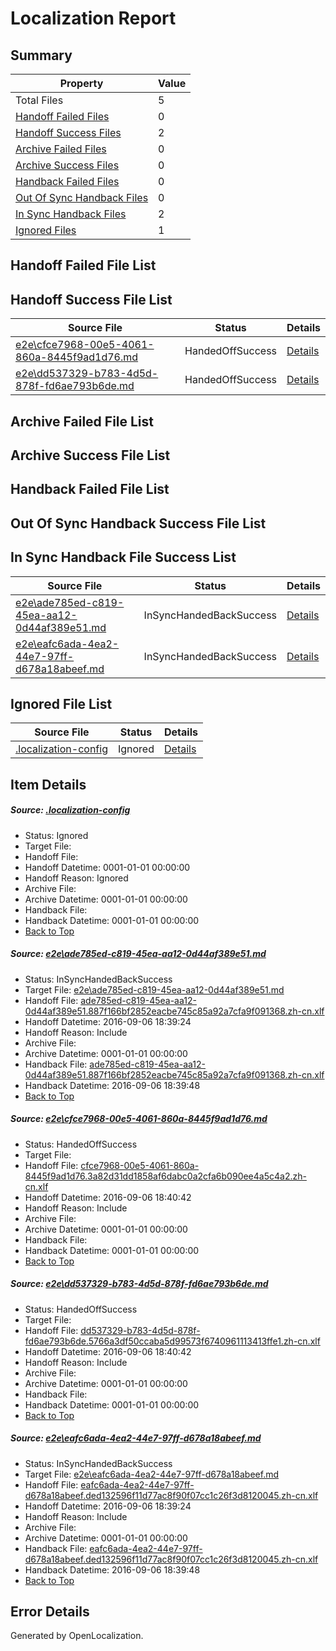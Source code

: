 # <a name='report-top'></a> Localization Report

## Summary
 Property | Value 
 -------- | ----- 
 Total Files | 5
[ Handoff Failed Files ](#handoff-failed-list)| 0
[ Handoff Success Files ](#handoff-success-list)| 2
[ Archive Failed Files ](#archive-failed-list)| 0
[ Archive Success Files ](#archive-success-list)| 0
[ Handback Failed Files ](#handback-failed-list)| 0
[ Out Of Sync Handback Files ](#outofsync-handback-success-list)| 0
[ In Sync Handback Files ](#insync-handback-success-list)| 2
[ Ignored Files ](#ignored-list)| 1

## <a name='handoff-failed-list'></a> Handoff Failed File List

## <a name='handoff-success-list'></a> Handoff Success File List
 Source File | Status | Details 
 ----------- | ------ | ------- 
 [e2e\cfce7968-00e5-4061-860a-8445f9ad1d76.md](https://github.com/OpenLocalizationTestOrg/ol-test0/blob/e4617a5a2c7211d19e127befeda29d406a45ded6/e2e/cfce7968-00e5-4061-860a-8445f9ad1d76.md) | HandedOffSuccess | [Details](#bda9dfe9f7c6c3d7c79ca6dfef1de6d32eaedffc2)
 [e2e\dd537329-b783-4d5d-878f-fd6ae793b6de.md](https://github.com/OpenLocalizationTestOrg/ol-test0/blob/e4617a5a2c7211d19e127befeda29d406a45ded6/e2e/dd537329-b783-4d5d-878f-fd6ae793b6de.md) | HandedOffSuccess | [Details](#6282bb40859df6d09e39691a9caeeb8069eae31d3)

## <a name='archive-failed-list'></a> Archive Failed File List

## <a name='archive-success-list'></a> Archive Success File List

## <a name='handback-failed-list'></a> Handback Failed File List

## <a name='outofsync-handback-success-list'></a> Out Of Sync Handback Success File List

## <a name='insync-handback-success-list'></a> In Sync Handback File Success List
 Source File | Status | Details 
 ----------- | ------ | ------- 
 [e2e\ade785ed-c819-45ea-aa12-0d44af389e51.md](https://github.com/OpenLocalizationTestOrg/ol-test0/blob/996a98e1b3a0d8b18348baa31ceed16e811325f2/e2e/ade785ed-c819-45ea-aa12-0d44af389e51.md) | InSyncHandedBackSuccess | [Details](#3e43c657806ae958df9f15388314d2c76187a8921)
 [e2e\eafc6ada-4ea2-44e7-97ff-d678a18abeef.md](https://github.com/OpenLocalizationTestOrg/ol-test0/blob/996a98e1b3a0d8b18348baa31ceed16e811325f2/e2e/eafc6ada-4ea2-44e7-97ff-d678a18abeef.md) | InSyncHandedBackSuccess | [Details](#3043ee838098c1b00a648e52ca7a6fb8dbbc3ce64)

## <a name='ignored-list'></a> Ignored File List
 Source File | Status | Details 
 ----------- | ------ | ------- 
 [.localization-config](https://github.com/OpenLocalizationTestOrg/ol-test0/blob/e4617a5a2c7211d19e127befeda29d406a45ded6/.localization-config) | Ignored | [Details](#3d4f252ac210baf56311d7e97dcc2db10974dbd20)

## Item Details
##### <a name='3d4f252ac210baf56311d7e97dcc2db10974dbd20'></a> Source: [.localization-config](https://github.com/OpenLocalizationTestOrg/ol-test0/blob/e4617a5a2c7211d19e127befeda29d406a45ded6/.localization-config)
* Status: Ignored
* Target File: 
* Handoff File: 
* Handoff Datetime: 0001-01-01 00:00:00
* Handoff Reason: Ignored
* Archive File: 
* Archive Datetime: 0001-01-01 00:00:00
* Handback File: 
* Handback Datetime: 0001-01-01 00:00:00
* [Back to Top](#report-top)

##### <a name='3e43c657806ae958df9f15388314d2c76187a8921'></a> Source: [e2e\ade785ed-c819-45ea-aa12-0d44af389e51.md](https://github.com/OpenLocalizationTestOrg/ol-test0/blob/996a98e1b3a0d8b18348baa31ceed16e811325f2/e2e/ade785ed-c819-45ea-aa12-0d44af389e51.md)
* Status: InSyncHandedBackSuccess
* Target File: [e2e\ade785ed-c819-45ea-aa12-0d44af389e51.md](https://github.com/OpenLocalizationTestOrg/ol-test0-zhcn/blob/11fb4526bd5c6aaf31f501226a02100bed03cf78/e2e/ade785ed-c819-45ea-aa12-0d44af389e51.md)
* Handoff File: [ade785ed-c819-45ea-aa12-0d44af389e51.887f166bf2852eacbe745c85a92a7cfa9f091368.zh-cn.xlf](https://github.com/OpenLocalizationTestOrg/ol-test0-handoff/blob/53eb0148d0d7edd04e572f95c730ad0d35d15500/ol-handoff/OpenLocalizationTestOrg/ol-test0-zhcn/ci/high/ade785ed-c819-45ea-aa12-0d44af389e51.887f166bf2852eacbe745c85a92a7cfa9f091368.zh-cn.xlf)
* Handoff Datetime: 2016-09-06 18:39:24
* Handoff Reason: Include
* Archive File: 
* Archive Datetime: 0001-01-01 00:00:00
* Handback File: [ade785ed-c819-45ea-aa12-0d44af389e51.887f166bf2852eacbe745c85a92a7cfa9f091368.zh-cn.xlf](https://github.com/OpenLocalizationTestOrg/ol-test0-handback/blob/7e8baf3827c6fb33e0be7cf9473fabb3523ac1fc/ol-handback/OpenLocalizationTestOrg/ol-test0-zhcn/ci/high/ade785ed-c819-45ea-aa12-0d44af389e51.887f166bf2852eacbe745c85a92a7cfa9f091368.zh-cn.xlf)
* Handback Datetime: 2016-09-06 18:39:48
* [Back to Top](#report-top)

##### <a name='bda9dfe9f7c6c3d7c79ca6dfef1de6d32eaedffc2'></a> Source: [e2e\cfce7968-00e5-4061-860a-8445f9ad1d76.md](https://github.com/OpenLocalizationTestOrg/ol-test0/blob/e4617a5a2c7211d19e127befeda29d406a45ded6/e2e/cfce7968-00e5-4061-860a-8445f9ad1d76.md)
* Status: HandedOffSuccess
* Target File: 
* Handoff File: [cfce7968-00e5-4061-860a-8445f9ad1d76.3a82d31dd1858af6dabc0a2cfa6b090ee4a5c4a2.zh-cn.xlf](https://github.com/OpenLocalizationTestOrg/ol-test0-handoff/blob/d8c62149348d9e7144a57d47a80fbdd0bb625b12/ol-handoff/OpenLocalizationTestOrg/ol-test0-zhcn/ci/ht/cfce7968-00e5-4061-860a-8445f9ad1d76.3a82d31dd1858af6dabc0a2cfa6b090ee4a5c4a2.zh-cn.xlf)
* Handoff Datetime: 2016-09-06 18:40:42
* Handoff Reason: Include
* Archive File: 
* Archive Datetime: 0001-01-01 00:00:00
* Handback File: 
* Handback Datetime: 0001-01-01 00:00:00
* [Back to Top](#report-top)

##### <a name='6282bb40859df6d09e39691a9caeeb8069eae31d3'></a> Source: [e2e\dd537329-b783-4d5d-878f-fd6ae793b6de.md](https://github.com/OpenLocalizationTestOrg/ol-test0/blob/e4617a5a2c7211d19e127befeda29d406a45ded6/e2e/dd537329-b783-4d5d-878f-fd6ae793b6de.md)
* Status: HandedOffSuccess
* Target File: 
* Handoff File: [dd537329-b783-4d5d-878f-fd6ae793b6de.5766a3df50ccaba5d99573f6740961113413ffe1.zh-cn.xlf](https://github.com/OpenLocalizationTestOrg/ol-test0-handoff/blob/d8c62149348d9e7144a57d47a80fbdd0bb625b12/ol-handoff/OpenLocalizationTestOrg/ol-test0-zhcn/ci/ht/dd537329-b783-4d5d-878f-fd6ae793b6de.5766a3df50ccaba5d99573f6740961113413ffe1.zh-cn.xlf)
* Handoff Datetime: 2016-09-06 18:40:42
* Handoff Reason: Include
* Archive File: 
* Archive Datetime: 0001-01-01 00:00:00
* Handback File: 
* Handback Datetime: 0001-01-01 00:00:00
* [Back to Top](#report-top)

##### <a name='3043ee838098c1b00a648e52ca7a6fb8dbbc3ce64'></a> Source: [e2e\eafc6ada-4ea2-44e7-97ff-d678a18abeef.md](https://github.com/OpenLocalizationTestOrg/ol-test0/blob/996a98e1b3a0d8b18348baa31ceed16e811325f2/e2e/eafc6ada-4ea2-44e7-97ff-d678a18abeef.md)
* Status: InSyncHandedBackSuccess
* Target File: [e2e\eafc6ada-4ea2-44e7-97ff-d678a18abeef.md](https://github.com/OpenLocalizationTestOrg/ol-test0-zhcn/blob/11fb4526bd5c6aaf31f501226a02100bed03cf78/e2e/eafc6ada-4ea2-44e7-97ff-d678a18abeef.md)
* Handoff File: [eafc6ada-4ea2-44e7-97ff-d678a18abeef.ded132596f11d77ac8f90f07cc1c26f3d8120045.zh-cn.xlf](https://github.com/OpenLocalizationTestOrg/ol-test0-handoff/blob/53eb0148d0d7edd04e572f95c730ad0d35d15500/ol-handoff/OpenLocalizationTestOrg/ol-test0-zhcn/ci/high/eafc6ada-4ea2-44e7-97ff-d678a18abeef.ded132596f11d77ac8f90f07cc1c26f3d8120045.zh-cn.xlf)
* Handoff Datetime: 2016-09-06 18:39:24
* Handoff Reason: Include
* Archive File: 
* Archive Datetime: 0001-01-01 00:00:00
* Handback File: [eafc6ada-4ea2-44e7-97ff-d678a18abeef.ded132596f11d77ac8f90f07cc1c26f3d8120045.zh-cn.xlf](https://github.com/OpenLocalizationTestOrg/ol-test0-handback/blob/7e8baf3827c6fb33e0be7cf9473fabb3523ac1fc/ol-handback/OpenLocalizationTestOrg/ol-test0-zhcn/ci/high/eafc6ada-4ea2-44e7-97ff-d678a18abeef.ded132596f11d77ac8f90f07cc1c26f3d8120045.zh-cn.xlf)
* Handback Datetime: 2016-09-06 18:39:48
* [Back to Top](#report-top)


## Error Details

Generated by OpenLocalization.
